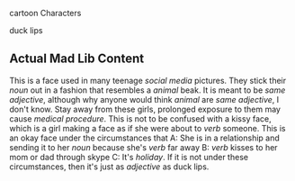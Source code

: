 cartoon Characters

duck lips

## Actual Mad Lib Content

This is a face used in many teenage *social media* pictures. They stick their *noun* out in a fashion that resembles a *animal* beak. It is meant to be *same adjective*, although why anyone would think *animal* are *same adjective*, I don't know. Stay away from these girls, prolonged exposure to them may cause *medical procedure*. This is not to be confused with a kissy face, which is a girl making a face as if she were about to *verb* someone. This is an okay face under the circumstances that A: She is in a relationship and sending it to her *noun* because she's *verb* far away B: *verb* kisses to her mom or dad through skype C: It's *holiday*. If it is not under these circumstances, then it's just as *adjective* as duck lips.

